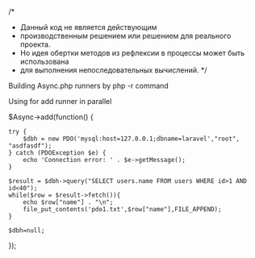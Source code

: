 /*
 *  Данный код не является действующим
 *  производственным решением или решением для реального проекта.
 *  Но идея обертки методов из рефлексии в процессы может быть использована
 *  для выполнения непоследовательных вычислений.
 */


Building Async.php runners by php -r command

Using for add runner in parallel

$Async->add(function() {

    try {
        $dbh = new PDO('mysql:host=127.0.0.1;dbname=laravel',"root", "asdfasdf");
    } catch (PDOException $e) {
        echo 'Connection error: ' . $e->getMessage();
    }

    $result = $dbh->query("SELECT users.name FROM users WHERE id>1 AND id<40");
    while($row = $result->fetch()){
        echo $row["name"] . "\n";
        file_put_contents('pdo1.txt',$row["name"],FILE_APPEND);
    }

    $dbh=null;
});
